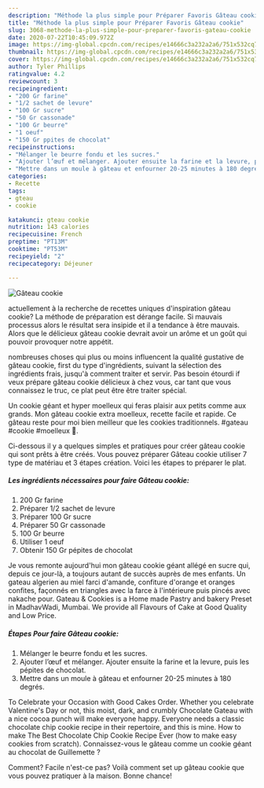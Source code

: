 ```yaml
---
description: "Méthode la plus simple pour Préparer Favoris Gâteau cookie"
title: "Méthode la plus simple pour Préparer Favoris Gâteau cookie"
slug: 3068-methode-la-plus-simple-pour-preparer-favoris-gateau-cookie
date: 2020-07-22T10:45:09.972Z
image: https://img-global.cpcdn.com/recipes/e14666c3a232a2a6/751x532cq70/gateau-cookie-photo-principale-de-la-recette.jpg
thumbnail: https://img-global.cpcdn.com/recipes/e14666c3a232a2a6/751x532cq70/gateau-cookie-photo-principale-de-la-recette.jpg
cover: https://img-global.cpcdn.com/recipes/e14666c3a232a2a6/751x532cq70/gateau-cookie-photo-principale-de-la-recette.jpg
author: Tyler Phillips
ratingvalue: 4.2
reviewcount: 3
recipeingredient:
- "200 Gr farine"
- "1/2 sachet de levure"
- "100 Gr sucre"
- "50 Gr cassonade"
- "100 Gr beurre"
- "1 oeuf"
- "150 Gr ppites de chocolat"
recipeinstructions:
- "Mélanger le beurre fondu et les sucres."
- "Ajouter l’œuf et mélanger. Ajouter ensuite la farine et la levure, puis les pépites de chocolat."
- "Mettre dans un moule à gâteau et enfourner 20-25 minutes à 180 degrés."
categories:
- Recette
tags:
- gteau
- cookie

katakunci: gteau cookie 
nutrition: 143 calories
recipecuisine: French
preptime: "PT13M"
cooktime: "PT53M"
recipeyield: "2"
recipecategory: Déjeuner

---
```



![Gâteau cookie](https://img-global.cpcdn.com/recipes/e14666c3a232a2a6/751x532cq70/gateau-cookie-photo-principale-de-la-recette.jpg)

actuellement à la recherche de recettes uniques d'inspiration gâteau cookie? La méthode de préparation est dérange facile. Si mauvais processus alors le résultat sera insipide et il a tendance à être mauvais. Alors que le délicieux gâteau cookie devrait avoir un arôme et un goût qui pouvoir provoquer notre appétit.

nombreuses choses qui plus ou moins influencent la qualité gustative de gâteau cookie, first du type d'ingrédients, suivant la sélection des ingrédients frais, jusqu'à comment traiter et servir. Pas besoin étourdi if veux prépare gâteau cookie délicieux à chez vous, car tant que vous connaissez le truc, ce plat peut être être traiter spécial.

Un cookie géant et hyper moelleux qui feras plaisir aux petits comme aux grands. Mon gâteau cookie extra moelleux, recette facile et rapide. Ce gâteau reste pour moi bien meilleur que les cookies traditionnels. #gateau #cookie #moelleux 📌.


Ci-dessous il y a quelques simples et pratiques pour créer gâteau cookie qui sont prêts à être créés. Vous pouvez préparer Gâteau cookie utiliser 7 type de matériau et 3 étapes création. Voici les étapes to préparer le plat.

<!--inarticleads1-->

##### Les ingrédients nécessaires pour faire Gâteau cookie:

1.  200 Gr farine
1. Préparer 1/2 sachet de levure
1. Préparer 100 Gr sucre
1. Préparer 50 Gr cassonade
1.  100 Gr beurre
1. Utiliser 1 oeuf
1. Obtenir 150 Gr pépites de chocolat


Je vous remonte aujourd&#39;hui mon gâteau cookie géant allégé en sucre qui, depuis ce jour-là, a toujours autant de succès auprès de mes enfants. Un gateau algerien au miel farci d&#39;amande, confiture d&#39;orange et oranges confites, façonnés en triangles avec la farce à l&#39;intérieure puis pincés avec nakache pour. Gateau &amp; Cookies is a Home made Pastry and bakery Preset in MadhavWadi, Mumbai. We provide all Flavours of Cake at Good Quality and Low Price. 

<!--inarticleads2-->

##### Étapes Pour faire Gâteau cookie:

1. Mélanger le beurre fondu et les sucres.
1. Ajouter l’œuf et mélanger. Ajouter ensuite la farine et la levure, puis les pépites de chocolat.
1. Mettre dans un moule à gâteau et enfourner 20-25 minutes à 180 degrés.


To Celebrate your Occasion with Good Cakes Order. Whether you celebrate Valentine&#39;s Day or not, this moist, dark, and crumbly Chocolate Gateau with a nice cocoa punch will make everyone happy. Everyone needs a classic chocolate chip cookie recipe in their repertoire, and this is mine. How to make The Best Chocolate Chip Cookie Recipe Ever (how to make easy cookies from scratch). Connaissez-vous le gâteau comme un cookie géant au chocolat de Guillemette ? 


Comment? Facile n'est-ce pas? Voilà comment set up gâteau cookie que vous pouvez pratiquer à la maison. Bonne chance!
